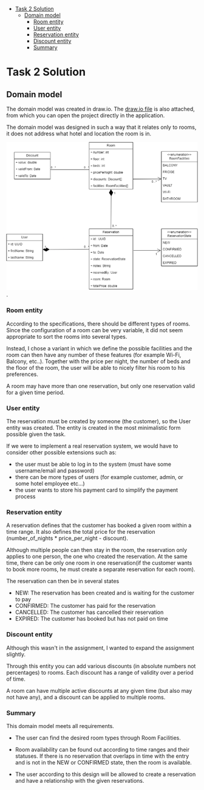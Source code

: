 - [Task 2 Solution](#task-2-solution)
  * [Domain model](#domain-model)
    + [Room entity](#room-entity)
    + [User entity](#user-entity)
    + [Reservation entity](#reservation-entity)
    + [Discount entity](#discount-entity)
    + [Summary](#summary)

# Task 2 Solution

## Domain model

The domain model was created in draw.io. The [draw.io file](hotel_reservation_system.drawio) is also attached, from which you
can open the project directly in the application.

The domain model was designed in such a way that it relates only to rooms, it does not address what hotel and location
the room is in.

![domain model image](hotel_reservation_system.drawio.png "Domain model of simple reservation system").

### Room entity

According to the specifications, there should be different types of rooms. Since the configuration of a room can be very
variable, it did not seem appropriate to sort the rooms into several types.

Instead, I chose a variant in which we define the possible facilities and the room can then have any number of these
features (for example Wi-Fi, Balcony, etc..). Together with the price per night, the number of beds and the floor of the
room, the user will be able to nicely filter his room to his preferences.

A room may have more than one reservation, but only one reservation valid for a given time period.

### User entity

The reservation must be created by someone (the customer), so the User entity was created. The entity is created in the
most minimalistic form possible given the task.

If we were to implement a real reservation system, we would have to consider other possible extensions such as:

- the user must be able to log in to the system (must have some username/email and password)
- there can be more types of users (for example customer, admin, or some hotel employee etc...)
- the user wants to store his payment card to simplify the payment process

### Reservation entity

A reservation defines that the customer has booked a given room within a time range. It also defines the total price for
the reservation (number_of_nights * price_per_night - discount).

Although multiple people can then stay in the room, the reservation only applies to one person, the one who created the
reservation. At the same time, there can be only one room in one reservation(if the customer wants to book more rooms,
he must create a separate reservation for each room).

The reservation can then be in several states

- NEW: The reservation has been created and is waiting for the customer to pay
- CONFIRMED: The customer has paid for the reservation
- CANCELLED: The customer has cancelled their reservation
- EXPIRED: The customer has booked but has not paid on time

### Discount entity

Although this wasn't in the assignment, I wanted to expand the assignment slightly.

Through this entity you can add various discounts (in absolute numbers not percentages) to rooms. Each discount has a
range of validity over a period of time.

A room can have multiple active discounts at any given time (but also may not have any), and a discount can be applied
to multiple rooms.

### Summary

This domain model meets all requirements.

- The user can find the desired room types through Room Facilities.

- Room availability can be found out according to time ranges and their statuses. If there is no reservation that
  overlaps in time with the entry and is not in the NEW or CONFIRMED state, then the room is available.

- The user according to this design will be allowed to create a reservation and have a relationship with the given
  reservations.